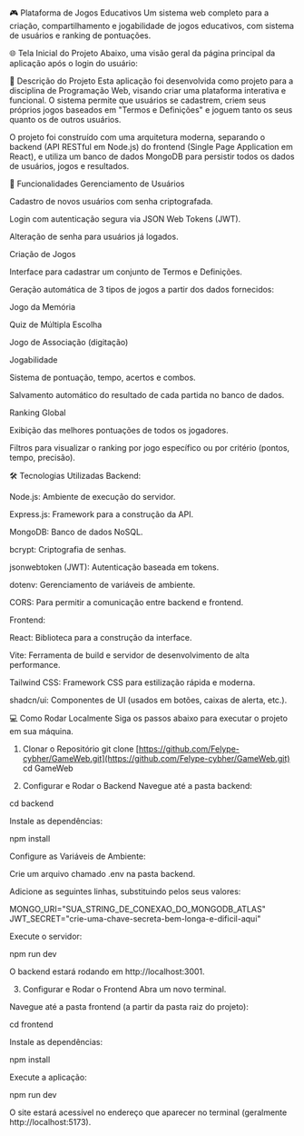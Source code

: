 🎮 Plataforma de Jogos Educativos
Um sistema web completo para a criação, compartilhamento e jogabilidade de jogos educativos, com sistema de usuários e ranking de pontuações.

🌐 Tela Inicial do Projeto
Abaixo, uma visão geral da página principal da aplicação após o login do usuário:

📝 Descrição do Projeto
Esta aplicação foi desenvolvida como projeto para a disciplina de Programação Web, visando criar uma plataforma interativa e funcional. O sistema permite que usuários se cadastrem, criem seus próprios jogos baseados em "Termos e Definições" e joguem tanto os seus quanto os de outros usuários.

O projeto foi construído com uma arquitetura moderna, separando o backend (API RESTful em Node.js) do frontend (Single Page Application em React), e utiliza um banco de dados MongoDB para persistir todos os dados de usuários, jogos e resultados.

🚀 Funcionalidades
Gerenciamento de Usuários

Cadastro de novos usuários com senha criptografada.

Login com autenticação segura via JSON Web Tokens (JWT).

Alteração de senha para usuários já logados.

Criação de Jogos

Interface para cadastrar um conjunto de Termos e Definições.

Geração automática de 3 tipos de jogos a partir dos dados fornecidos:

Jogo da Memória

Quiz de Múltipla Escolha

Jogo de Associação (digitação)

Jogabilidade

Sistema de pontuação, tempo, acertos e combos.

Salvamento automático do resultado de cada partida no banco de dados.

Ranking Global

Exibição das melhores pontuações de todos os jogadores.

Filtros para visualizar o ranking por jogo específico ou por critério (pontos, tempo, precisão).

🛠 Tecnologias Utilizadas
Backend:

Node.js: Ambiente de execução do servidor.

Express.js: Framework para a construção da API.

MongoDB: Banco de dados NoSQL.

bcrypt: Criptografia de senhas.

jsonwebtoken (JWT): Autenticação baseada em tokens.

dotenv: Gerenciamento de variáveis de ambiente.

CORS: Para permitir a comunicação entre backend e frontend.

Frontend:

React: Biblioteca para a construção da interface.

Vite: Ferramenta de build e servidor de desenvolvimento de alta performance.

Tailwind CSS: Framework CSS para estilização rápida e moderna.

shadcn/ui: Componentes de UI (usados em botões, caixas de alerta, etc.).

💻 Como Rodar Localmente
Siga os passos abaixo para executar o projeto em sua máquina.

1. Clonar o Repositório
git clone [https://github.com/Felype-cybher/GameWeb.git](https://github.com/Felype-cybher/GameWeb.git)
cd GameWeb

2. Configurar e Rodar o Backend
Navegue até a pasta backend:

cd backend

Instale as dependências:

npm install

Configure as Variáveis de Ambiente:

Crie um arquivo chamado .env na pasta backend.

Adicione as seguintes linhas, substituindo pelos seus valores:

MONGO_URI="SUA_STRING_DE_CONEXAO_DO_MONGODB_ATLAS"
JWT_SECRET="crie-uma-chave-secreta-bem-longa-e-dificil-aqui"

Execute o servidor:

npm run dev

O backend estará rodando em http://localhost:3001.

3. Configurar e Rodar o Frontend
Abra um novo terminal.

Navegue até a pasta frontend (a partir da pasta raiz do projeto):

cd frontend

Instale as dependências:

npm install

Execute a aplicação:

npm run dev

O site estará acessível no endereço que aparecer no terminal (geralmente http://localhost:5173).
